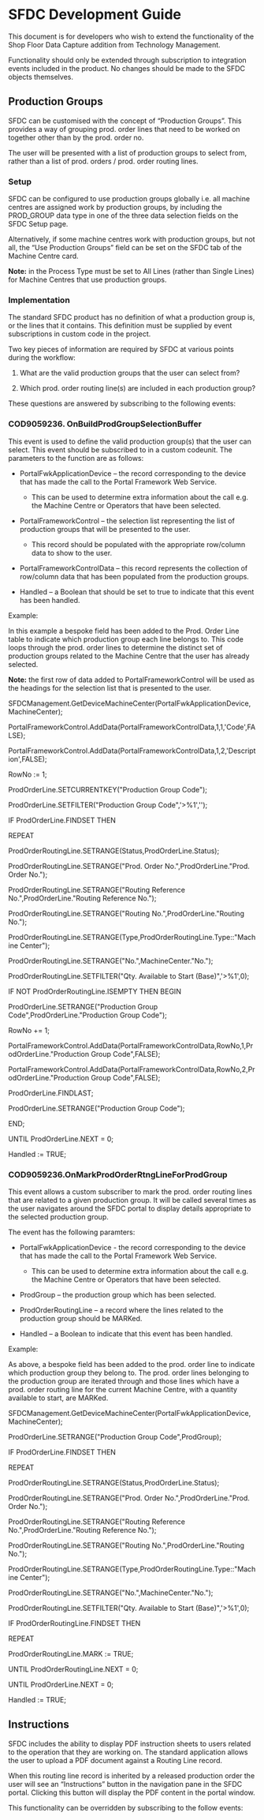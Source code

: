 SFDC Development Guide
======================

This document is for developers who wish to extend the functionality of the Shop
Floor Data Capture addition from Technology Management.

Functionality should only be extended through subscription to integration events
included in the product. No changes should be made to the SFDC objects
themselves.

Production Groups
-----------------

SFDC can be customised with the concept of “Production Groups”. This provides a
way of grouping prod. order lines that need to be worked on together other than
by the prod. order no.

The user will be presented with a list of production groups to select from,
rather than a list of prod. orders / prod. order routing lines.

### Setup

SFDC can be configured to use production groups globally i.e. all machine
centres are assigned work by production groups, by including the PROD\_GROUP
data type in one of the three data selection fields on the SFDC Setup page.

Alternatively, if some machine centres work with production groups, but not all,
the “Use Production Groups” field can be set on the SFDC tab of the Machine
Centre card.

**Note:** in the Process Type must be set to All Lines (rather than Single
Lines) for Machine Centres that use production groups.

### Implementation

The standard SFDC product has no definition of what a production group is, or
the lines that it contains. This definition must be supplied by event
subscriptions in custom code in the project.

Two key pieces of information are required by SFDC at various points during the
workflow:

1.  What are the valid production groups that the user can select from?

2.  Which prod. order routing line(s) are included in each production group?

These questions are answered by subscribing to the following events:

### COD9059236. OnBuildProdGroupSelectionBuffer

This event is used to define the valid production group(s) that the user can
select. This event should be subscribed to in a custom codeunit. The parameters
to the function are as follows:

-   PortalFwkApplicationDevice – the record corresponding to the device that has
    made the call to the Portal Framework Web Service.

    -   This can be used to determine extra information about the call e.g. the
        Machine Centre or Operators that have been selected.

-   PortalFrameworkControl – the selection list representing the list of
    production groups that will be presented to the user.

    -   This record should be populated with the appropriate row/column data to
        show to the user.

-   PortalFrameworkControlData – this record represents the collection of
    row/column data that has been populated from the production groups.

-   Handled – a Boolean that should be set to true to indicate that this event
    has been handled.

Example:

In this example a bespoke field has been added to the Prod. Order Line table to
indicate which production group each line belongs to. This code loops through
the prod. order lines to determine the distinct set of production groups related
to the Machine Centre that the user has already selected.

**Note:** the first row of data added to PortalFrameworkControl will be used as
the headings for the selection list that is presented to the user.

SFDCManagement.GetDeviceMachineCenter(PortalFwkApplicationDevice,MachineCenter);

PortalFrameworkControl.AddData(PortalFrameworkControlData,1,1,'Code',FALSE);

PortalFrameworkControl.AddData(PortalFrameworkControlData,1,2,'Description',FALSE);

RowNo := 1;

ProdOrderLine.SETCURRENTKEY("Production Group Code");

ProdOrderLine.SETFILTER("Production Group Code",'\>%1','');

IF ProdOrderLine.FINDSET THEN

REPEAT

ProdOrderRoutingLine.SETRANGE(Status,ProdOrderLine.Status);

ProdOrderRoutingLine.SETRANGE("Prod. Order No.",ProdOrderLine."Prod. Order
No.");

ProdOrderRoutingLine.SETRANGE("Routing Reference No.",ProdOrderLine."Routing
Reference No.");

ProdOrderRoutingLine.SETRANGE("Routing No.",ProdOrderLine."Routing No.");

ProdOrderRoutingLine.SETRANGE(Type,ProdOrderRoutingLine.Type::"Machine Center");

ProdOrderRoutingLine.SETRANGE("No.",MachineCenter."No.");

ProdOrderRoutingLine.SETFILTER("Qty. Available to Start (Base)",'\>%1',0);

IF NOT ProdOrderRoutingLine.ISEMPTY THEN BEGIN

ProdOrderLine.SETRANGE("Production Group Code",ProdOrderLine."Production Group
Code");

RowNo += 1;

PortalFrameworkControl.AddData(PortalFrameworkControlData,RowNo,1,ProdOrderLine."Production
Group Code",FALSE);

PortalFrameworkControl.AddData(PortalFrameworkControlData,RowNo,2,ProdOrderLine."Production
Group Code",FALSE);

ProdOrderLine.FINDLAST;

ProdOrderLine.SETRANGE("Production Group Code");

END;

UNTIL ProdOrderLine.NEXT = 0;

Handled := TRUE;

### COD9059236.OnMarkProdOrderRtngLineForProdGroup

This event allows a custom subscriber to mark the prod. order routing lines that
are related to a given production group. It will be called several times as the
user navigates around the SFDC portal to display details appropriate to the
selected production group.

The event has the following paramters:

-   PortalFwkApplicationDevice - the record corresponding to the device that has
    made the call to the Portal Framework Web Service.

    -   This can be used to determine extra information about the call e.g. the
        Machine Centre or Operators that have been selected.

-   ProdGroup – the production group which has been selected.

-   ProdOrderRoutingLine – a record where the lines related to the production
    group should be MARKed.

-   Handled – a Boolean to indicate that this event has been handled.

Example:

As above, a bespoke field has been added to the prod. order line to indicate
which production group they belong to. The prod. order lines belonging to the
production group are iterated through and those lines which have a prod. order
routing line for the current Machine Centre, with a quantity available to start,
are MARKed.

SFDCManagement.GetDeviceMachineCenter(PortalFwkApplicationDevice,MachineCenter);

ProdOrderLine.SETRANGE("Production Group Code",ProdGroup);

IF ProdOrderLine.FINDSET THEN

REPEAT

ProdOrderRoutingLine.SETRANGE(Status,ProdOrderLine.Status);

ProdOrderRoutingLine.SETRANGE("Prod. Order No.",ProdOrderLine."Prod. Order
No.");

ProdOrderRoutingLine.SETRANGE("Routing Reference No.",ProdOrderLine."Routing
Reference No.");

ProdOrderRoutingLine.SETRANGE("Routing No.",ProdOrderLine."Routing No.");

ProdOrderRoutingLine.SETRANGE(Type,ProdOrderRoutingLine.Type::"Machine Center");

ProdOrderRoutingLine.SETRANGE("No.",MachineCenter."No.");

ProdOrderRoutingLine.SETFILTER("Qty. Available to Start (Base)",'\>%1',0);

IF ProdOrderRoutingLine.FINDSET THEN

REPEAT

ProdOrderRoutingLine.MARK := TRUE;

UNTIL ProdOrderRoutingLine.NEXT = 0;

UNTIL ProdOrderLine.NEXT = 0;

Handled := TRUE;

Instructions
------------

SFDC includes the ability to display PDF instruction sheets to users related to
the operation that they are working on. The standard application allows the user
to upload a PDF document against a Routing Line record.

When this routing line record is inherited by a released production order the
user will see an “Instructions” button in the navigation pane in the SFDC
portal. Clicking this button will display the PDF content in the portal window.

This functionality can be overridden by subscribing to the follow events:
